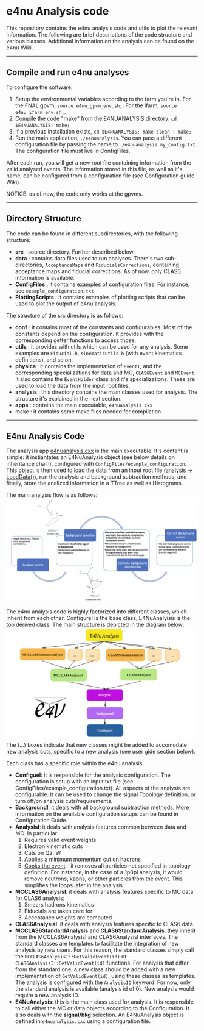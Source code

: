 # e4nu Analysis code

This repository contains the e4nu analysis code and utils to plot the relevant information.
The following are brief descriptions of the code structure and various classes. Additional information on the analysis can be found on the e4nu Wiki.

---------------

## Compile and run e4nu analyses

To configure the software:
1. Setup the environmental variables according to the farm you're in. For the FNAL gpvm, `source e4nu_gpvm_env.sh;`. For the ifarm, `source e4nu_ifarm_env.sh;`.
2. Compile the code "make" from the E4NUANALYSIS directory: `cd $E4NUANALYSIS; make;`
4. If a previous installation exists, `cd $E4NUANALYSIS; make clean ; make;`
3. Run the main application, `./e4nuanalysis`. You can pass a different configuration file by passing the name to `./e4nuanalysis my_config.txt`. The configuration file must live in ConfigFiles.

After each run, you will get a new root file containing information from the valid analysed events. The information stored in this file, as well as it's name, can be configured from a configuration file (see Configuration guide Wiki).

NOTICE: as of now, the code only works at the gpvms. 

---------------

## Directory Structure

The code can be found in different subdirectories, with the following structure: 
- **src** : source directory. Further described below.
- **data** : contains data files used to run analyses. There's two sub-directories, `AcceptanceMaps` and `FiducialsCorrections`, containing acceptance maps and fiducial corrections. As of now, only CLAS6 information is available. 
- **ConfigFiles** : it contains examples of configuration files. For instance, see `example_configuration.txt` 
- **PlottingScripts** : it contains examples of plotting scripts that can be used to plot the output of e4nu analysis. 

The structure of the src directory is as follows:
- **conf** : it contains most of the constants and configurables. Most of the constants depend on the configuration. It provides with the corresponding getter functions to access those. 
- **utils** : it provides with utils which can be used for any analysis. Some examples are `Fiducial.h`, `KinematicUtils.h` (with event kinematics definitions), and so on.  
- **physics** : it contains the implementation of `EventI`, and the corresponding specializations for data and MC, `CLAS6Event` and `MCEvent`. It also contains the `EventHolder` class and it's specializations. These are used to load the data from the input root files. 
- **analysis** : this directory contains the main classes used for analysis. The structure it's explained in the next section. 
- **apps** : contains the main executable, `e4nuanalysis.cxx`
-  make : it contains some make files needed for compilation

---------------

## E4nu Analysis Code

The analysis app [e4nuanalysis.cxx](https://github.com/e4nu/e4nuanalysiscode/blob/master/src/apps/e4nuanalysis.cxx) is the main executable. It's content is simple: it instiantates an E4NuAnalysis object (see below details on inheritance chain), configured with `ConfigFiles/example_configuration`. This object is then used to load the data from an input root file ([analysis -> LoadData()](https://github.com/e4nu/e4nuanalysiscode/blob/master/src/apps/e4nuanalysis.cxx#L28)), run the analysis and background subtraction methods, and finally, store the analized information in a TTree as well as Histograms.

The main analysis flow is as follows:
![e4nu flow](https://github.com/e4nu/e4nuanalysiscode/blob/master/PlottingScripts/e4nu_analysis_flow.png)

The e4nu analysis code is highly factorized into different classes, which inherit from each other. ConfigureI is the base class, E4NuAnalyisis is the top derived class. The main structure is depicted in the diagram below:
![e4nu diagram](https://github.com/e4nu/e4nuanalysiscode/blob/master/PlottingScripts/e4nuanalysis_diagram.png)
The (...) boxes indicate that new classes might be added to accomodate new analysis cuts, specific to a new analysis (see user gide section below).

Each class has a specific role within the e4nu analysis:
- **ConfigueI**: it is responsible for the analysis configuration. The configuration is setup with an input txt file (see ConfigFiles/example_configuration.txt). All aspects of the analysis are configurable. It can be used to change the signal Topology definition, or turn off/on analysis cuts/requirements. 
- **BackgroundI**: it deals with all background subtraction methods. More information on the available configuration setups can be found in Configuration Guide.
- **AnalysisI**: it deals with analysis features common between data and MC. In particular:
  1. Requires valid event weights
  2. Electron kinematic cuts
  3. Cuts on Q2, W
  4. Applies a minimum momentum cut on hadrons 
  5. [Cooks the event](https://github.com/e4nu/e4nuanalysiscode/blob/master/src/analysis/AnalysisI.cxx#L106) - it removes all particles not specified in topology definition. For instance, in the case of a 1p0pi analysis, it would remove neutrons, kaons, or other particles from the event. This simplifies the loops later in the analysis. 
- **MCCLAS6AnalysisI**: it deals with analysis features specific to MC data for CLAS6 analysis:
  1. Smears hadrons kinematics
  2. Fiducials are taken care for
  3. Acceptance weights are computed 
- **CLAS6AnalysisI**: it deals with analysis features specific to CLAS6 data.
- **MCCLAS6StandardAnalysis** and **CLAS6StandardAnalysis**: they inherit from the MCCLAS6AnalysisI and CLAS6AnalysisI interfaces. The standard classes are templates to facilitate the integration of new analysis by new users. For this reason, the standard classes simply call the `MCCLAS6AnalysisI::GetValidEvent(id)` or `CLAS6AnalysisI::GetValidEvent(id)` functions. For analysis that differ from the standard one, a new class should be added with a new implementation of `GetValidEvent(id)`, using these classes as templates. The analysis is configured with the `AnalysisID` keyword. For now, only the standard analysis is available (analysis id of 0). New analysis would require a new analysis ID.
- **E4NuAnalysis**: this is the main class used for analysis. It is responsible to call either the MC or data objects according to the Configuration. It also deals with the **signal/bkg** selection. An E4NuAnalysis object is defined in `e4nuanalysis.cxx` using a configuration file. 

